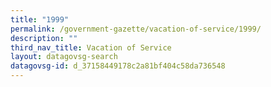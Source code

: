 ```yaml
---
title: "1999"
permalink: /government-gazette/vacation-of-service/1999/
description: ""
third_nav_title: Vacation of Service
layout: datagovsg-search
datagovsg-id: d_37158449178c2a81bf404c58da736548
---
```

